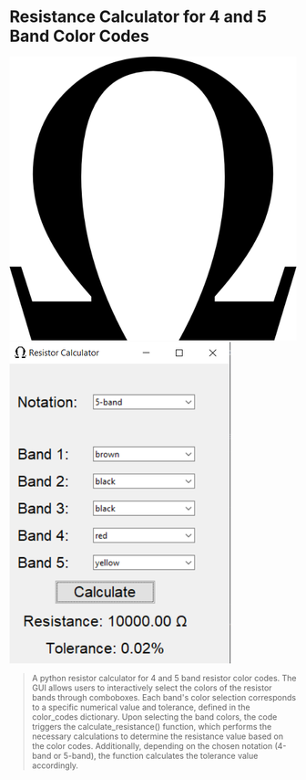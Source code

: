 # Resistance Calculator for 4 and 5 Band Color Codes
![Resistance Calculator for 4 and 5 Band Color Codes](icon.png)
![Resistance Calculator](resistance.png)
 >A python resistor calculator for 4 and 5 band resistor color codes. The GUI allows users to interactively select the colors of the resistor bands through comboboxes. Each band's color selection corresponds to a specific numerical value and tolerance, defined in the color_codes dictionary.  Upon selecting the band colors, the code triggers the calculate_resistance() function, which performs the necessary calculations to determine the resistance value based on the color codes. Additionally, depending on the chosen notation (4-band or 5-band), the function calculates the tolerance value accordingly.
